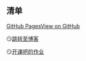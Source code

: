 清单
---
[GitHub Pages](https://Kmeyel.github.io)[View on GitHub](https://github.com/Kmeyel/Kmeyel.github.io)

😏[跳转至博客](https://www.cnblogs.com/WeiG/)

😏[开课吧的作业](https://Kmeyel.github.io/kkb/index.html)

